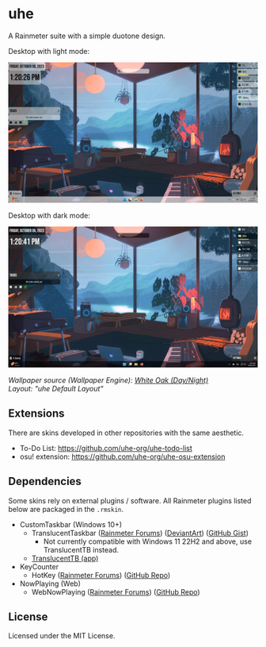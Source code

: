 # uhe

A Rainmeter suite with a simple duotone design.

Desktop with light mode:

![Desktop-Light](assets/desktop-light.jpg)

Desktop with dark mode:

![Desktop-Dark](assets/desktop-dark.jpg)

*Wallpaper source (Wallpaper Engine): [White Oak (Day/Night)](https://steamcommunity.com/sharedfiles/filedetails/?id=2911866381)*\
*Layout: "uhe Default Layout"*

## Extensions

There are skins developed in other repositories with the same aesthetic.

- To-Do List: https://github.com/uhe-org/uhe-todo-list
- osu! extension: https://github.com/uhe-org/uhe-osu-extension

## Dependencies

Some skins rely on external plugins / software. All Rainmeter plugins listed below are packaged in the `.rmskin`.

- CustomTaskbar (Windows 10+)
    - TranslucentTaskbar ([Rainmeter Forums](https://forum.rainmeter.net/viewtopic.php?t=24879)) ([DeviantArt](https://www.deviantart.com/arkenthera/art/TranslucentTaskbar-1-2-656402039)) ([GitHub Gist](https://gist.github.com/0x61726b/7a807e04ee8f1d95425f710944667508))
        - Not currently compatible with Windows 11 22H2 and above, use TranslucentTB instead.
    - [TranslucentTB (app)](https://github.com/TranslucentTB/TranslucentTB)
- KeyCounter
    - HotKey ([Rainmeter Forums](https://forum.rainmeter.net/viewtopic.php?t=18849)) ([GitHub Repo](https://github.com/brianferguson/HotKey.dll))
- NowPlaying (Web)
    - WebNowPlaying ([Rainmeter Forums](https://forum.rainmeter.net/viewtopic.php?f=127&t=26619)) ([GitHub Repo](https://github.com/keifufu/WebNowPlaying-Redux-Rainmeter))

## License

Licensed under the MIT License.
